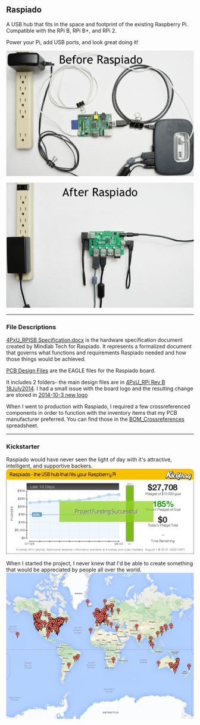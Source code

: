 ## Raspiado

A USB hub that fits in the space and footprint of the existing Raspberry Pi.  Compatible with the RPi B, RPi B+, and RPi 2.

Power your Pi, add USB ports, and look great doing it!

![Before Rapiado](media/b4-Raspiado.png)

![After Rapiado](media/b5-Raspiado.png)

******************
### File Descriptions
[4PxU_RPISB Specification.docx](https://github.com/10la/Raspiado/blob/master/4PxU_RPISB%20Specification.docx) is the hardware specification document created by Mindlab Tech for Raspiado.  It represents a formalized document that governs what functions and requirements Raspiado needed and how those things would be achieved.

[PCB Design Files](https://github.com/10la/Raspiado/tree/master/PCB%20Design%20Files) are the EAGLE files for the Raspiado board.

It includes 2 folders- the main design files are in [4PxU_RPi Rev B 18July2014](https://github.com/10la/Raspiado/tree/master/PCB%20Design%20Files/4PxU_RPi%20Rev%20B%2018July2014).  I had a small issue with the board logo and the resulting change are stored in [2014-10-3 new logo](https://github.com/10la/Raspiado/tree/master/PCB%20Design%20Files/2014-10-3%20new%20logo)

When I went to production with Raspiado, I required a few crossreferenced components in order to function with the inventory items that my PCB manufacturer preferred.  You can find those in the [BOM_Crossreferences](https://github.com/10la/Raspiado/blob/master/PCB%20Design%20Files/BOM_Raspiado_V1P4_crossreferences.xlsx) spreadsheet.

******************
### Kickstarter

Raspiado would have never seen the light of day with it's attractive, intelligent, and supportive backers.
![Kicktraq Stats](media/Kicktraq_minichart.png)

When I started the project, I never knew that I'd be able to create something that would be appreciated by people all over the world.
![Backer Map](media/MoarMapz!.png)